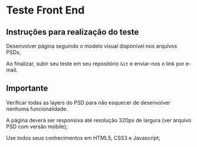 # Teste Front End

## Instruções para realização do teste

Desenvolver página seguindo o modelo visual disponível nos arquivos PSDs;

Ao finalizar, subir seu teste em seu repositório `Git` e enviar-nos o link por e-mail.

## Importante

Verificar todas as layers do PSD para não esquecer de desenvolver nenhuma funcionalidade.

A página deverá ser responsiva até resolução 320px de largura (ver arquivo PSD com versão mobile);

Use todos seus conhecimentos em HTML5, CSS3 e Javascript;
